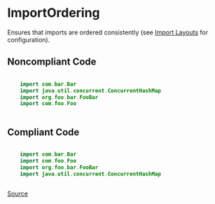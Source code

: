 # ImportOrdering

Ensures that imports are ordered consistently (see [Import Layouts](../configuration-ktlint/#import-layouts) for configuration).

## Noncompliant Code

```kotlin

    import com.bar.Bar
    import java.util.concurrent.ConcurrentHashMap
    import org.foo.bar.FooBar
    import com.foo.Foo
    
```
## Compliant Code

```kotlin

    import com.bar.Bar
    import com.foo.Foo
    import org.foo.bar.FooBar
    import java.util.concurrent.ConcurrentHashMap
    
```

[Source](https://detekt.dev/docs/rules/formatting#importordering)
